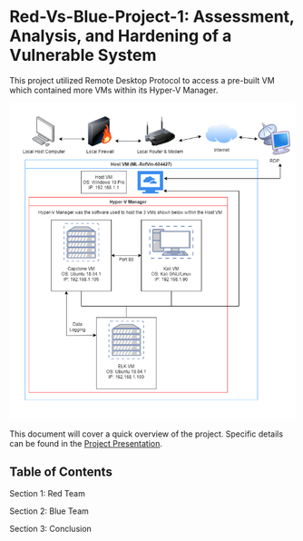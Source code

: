# Red-Vs-Blue-Project-1: Assessment, Analysis, and Hardening of a Vulnerable System
This project utilized Remote Desktop Protocol to access a pre-built VM which contained more VMs within its Hyper-V Manager.

![Network Diagram](Network_Diagram.drawio.png)

This document will cover a quick overview of the project. Specific details can be found in the [Project Presentation](/Project-Presentation/Capstone_Engagement_Presentation.pdf).

## Table of Contents

Section 1: Red Team

Section 2: Blue Team

Section 3: Conclusion

